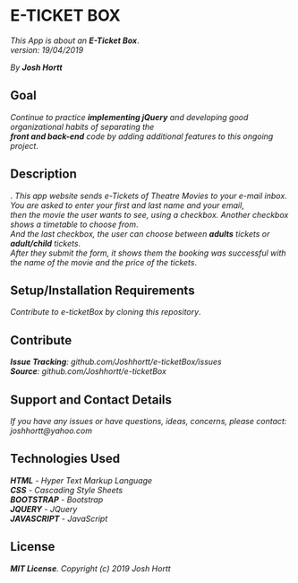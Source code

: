 # E-TICKET BOX

_This App is about an **E-Ticket Box**_.<br/>
_version: 19/04/2019_<br/>

_By **Josh Hortt**_

## Goal

_Continue to practice **implementing jQuery** and developing good organizational habits of separating the_<br/>
_**front and back-end** code by adding additional features to this ongoing project_.

## Description
.
_This app website sends e-Tickets of Theatre Movies to your e-mail inbox_.<br/>
_You are asked to enter your first and last name and your email_,<br/>
_then the movie the user wants to see, using a checkbox. Another checkbox shows a timetable to choose from_.<br/>
_And the last checkbox, the user can choose between **adults** tickets or **adult/child** tickets_.<br/>
_After they submit the form, it shows them the booking was successful with the name of the movie and the price of the tickets_.

## Setup/Installation Requirements

_Contribute to e-ticketBox by cloning this repository_.

## Contribute

_**Issue Tracking**: github.com/Joshhortt/e-ticketBox/issues_<br/>
_**Source**: github.com/Joshhortt/e-ticketBox_

## Support and Contact Details

_If you have any issues or have questions, ideas, concerns, please contact: joshhortt@yahoo.com_

## Technologies Used

_**HTML** - Hyper Text Markup Language_<br/>
_**CSS** - Cascading Style Sheets_<br/>
_**BOOTSTRAP** - Bootstrap_</br>
_**JQUERY** - JQuery_</br>
_**JAVASCRIPT** - JavaScript_

## License

_**MIT License**. Copyright (c) 2019 Josh Hortt_

